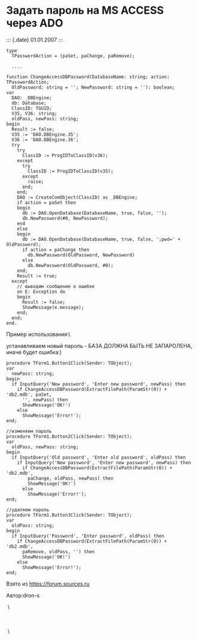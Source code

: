 Задать пароль на MS ACCESS через ADO
====================================

::: {.date}
01.01.2007
:::

    type
      TPasswordAction = (paSet, paChange, paRemove);
     
      ....
     
    function ChangeAccessDBPassword(DatabaseName: string; action: TPasswordAction;
      OldPassword: string = ''; NewPassword: string = ''): boolean;
    var
      DAO: _DBEngine;
      db: Database;
      ClassID: TGUID;
      V35, V36: string;
      oldPass, newPass: string;
    begin
      Result := false;
      V35 := 'DAO.DBEngine.35';
      V36 := 'DAO.DBEngine.36';
      try
        try
          ClassID := ProgIDToClassID(v36);
        except
          try
            ClassID := ProgIDToClassID(v35);
          except
            raise;
          end;
        end;
        DAO := CreateComObject(ClassID) as _DBEngine;
        if action = paSet then
        begin
          db := DAO.OpenDatabase(DatabaseName, true, false, '');
          db.NewPassword(#0, NewPassword);
        end
        else
        begin
          db := DAO.OpenDatabase(DatabaseName, true, false, ';pwd=' + OldPassword);
          if action = paChange then
            db.NewPassword(OldPassword, NewPassword)
          else
            db.NewPassword(OldPassword, #0);
        end;
        Result := true;
      except
        // выводим сообщение о ошибке
        on E: Exception do
        begin
          Result := false;
          ShowMessage(e.message);
        end;
      end;
    end.

Пример использования:\

устанавливаем новый пароль - БАЗА ДОЛЖНА БЫТЬ НЕ ЗАПАРОЛЕНА, иначе будет
ошибка:)

    procedure TForm1.Button1Click(Sender: TObject);
    var
      newPass: string;
    begin
      if InputQuery('New password', 'Enter new password', newPass) then
        if ChangeAccessDBPassword(ExtractFilePath(ParamStr(0)) + 'db2.mdb', paSet,
          '', newPass) then
          ShowMessage('OK!')
        else
          ShowMessage('Error!');
    end;
     
    //изменяем пароль
    procedure TForm1.Button2Click(Sender: TObject);
    var
      oldPass, newPass: string;
    begin
      if InputQuery('Old password', 'Enter old password', oldPass) then
        if InputQuery('New password', 'Enter new password', newPass) then
          if ChangeAccessDBPassword(ExtractFilePath(ParamStr(0)) + 'db2.mdb',
            paChange, oldPass, newPass) then
            ShowMessage('OK!')
          else
            ShowMessage('Error!');
    end;
     
    //удаляем пароль
    procedure TForm1.Button3Click(Sender: TObject);
    var
      oldPass: string;
    begin
      if InputQuery('Password', 'Enter password', oldPass) then
        if ChangeAccessDBPassword(ExtractFilePath(ParamStr(0)) + 'db2.mdb',
          paRemove, oldPass, '') then
          ShowMessage('OK!')
        else
          ShowMessage('Error!');
    end;
     

Взято из <https://forum.sources.ru>

Автор:dron-s

 \

 \
 \
 \

 
